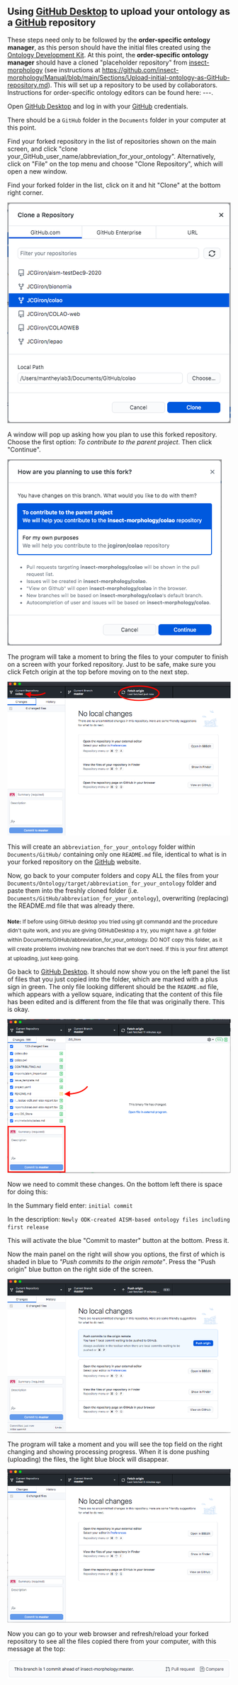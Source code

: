 ## Using [GitHub Desktop](https://desktop.github.com/) to upload your ontology as a [GitHub](https://github.com/) repository 

These steps need only to be followed by the **order-specific ontology manager**, as this person should have the initial files created using the [Ontology Development Kit](https://github.com/INCATools/ontology-development-kit). At this point, the **order-specific ontology manager** should have a cloned "placeholder repository" from [insect-morphology](https://github.com/insect-morphology) (see instructions at https://github.com/insect-morphology/Manual/blob/main/Sections/Upload-initial-ontology-as-GitHub-repository.md). This will set up a repository to be used by collaborators. Instructions for order-specific ontology editors can be found here: ---.

Open [GitHub Desktop](https://desktop.github.com/) and log in with your [GitHub](https://github.com/) credentials.

There should be a `GitHub` folder in the `Documents` folder in your computer at this point. 

Find your forked repository in the list of repositories shown on the main screen, and click "clone your_GitHub_user_name/abbreviation_for_your_ontology". Alternatively, click on "File" on the top menu and choose "Clone Repository", which will open a new window.

Find your forked folder in the list, click on it and hit "Clone" at the bottom right corner.

![GitHub Desktop - Clone](https://github.com/insect-morphology/Manual/blob/main/img/GitHubDT-Clone.png)

A window will pop up asking how you plan to use this forked repository. Choose the first option: _To contribute to the parent project_. Then click "Continue".

![GitHub Desktop - What for?](https://github.com/insect-morphology/Manual/blob/main/img/GitHubDT-WhatFor.png)

The program will take a moment to bring the files to your computer to finish on a screen with your forked repository. Just to be safe, make sure you click Fetch origin at the top before moving on to the next step.

![GitHub Desktop - Cloned](https://github.com/insect-morphology/Manual/blob/main/img/GitHubDT-Cloned.png)

This will create an `abbreviation_for_your_ontology` folder within `Documents/GitHub/` containing only one `README.md` file, identical to what is in your forked repository on the [GitHub](https://github.com/) website.

Now, go back to your computer folders and copy ALL the files from your `Documents/Ontology/target/abbreviation_for_your_ontology` folder and paste them into the freshly cloned folder (i.e. `Documents/GitHub/abbreviation_for_your_ontology`), overwriting (replacing) the README.md file that was already there.

<p>
<sub>
<b>Note:</b> If before using GitHub desktop you tried using git commandd and the procedure didn't quite work, and you are giving GitHubDesktop a try, you might have a .git folder within Documents/GitHub/abbreviation_for_your_ontology. DO NOT copy this folder, as it will create problems involving new branches that we don't need. If this is your first attempt at uploading, just keep going.
</sub>
</p>

Go back to [GitHub Desktop](https://desktop.github.com/). It should now show you on the left panel the list of files that you just copied into the folder, which are marked with a plus sign in green. The only file looking different should be the `README.md` file, which appears with a yellow square, indicating that the content of this file has been edited and is different from the file that was originally there. This is okay.

![GitHub Desktop - Commit](https://github.com/insect-morphology/Manual/blob/main/img/GitHubDT-Commit.png)

Now we need to commit these changes. On the bottom left there is space for doing this:

In the Summary field enter: `initial commit`

In the description: `Newly ODK-created AISM-based ontology files including first release`

This will activate the blue "Commit to master" button at the bottom. Press it.

Now the main panel on the right will show you options, the first of which is shaded in blue to _"Push commits to the origin remote"_. Press the "Push origin" blue button on the right side of the screen.

![GitHub Desktop - Push](https://github.com/insect-morphology/Manual/blob/main/img/GitHubDT-Push.png)

The program will take a moment and you will see the top field on the right changing and showing processing progress. When it is done pushing (uploading) the files, the light blue block will disappear.

![GitHub Desktop - Pushed](https://github.com/insect-morphology/Manual/blob/main/img/GitHubDT-Pushed.png)


Now you can go to your web browser and refresh/reload your forked repository to see all the files copied there from your computer, with this message at the top:

![GitHub Branch Ahead](https://github.com/insect-morphology/Manual/blob/main/img/GitHubBranchEven.png)
